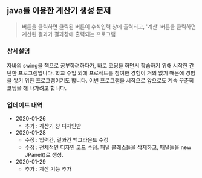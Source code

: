 ## java를 이용한 계산기 생성 문제
> 버튼을 클릭하면 클릭된 버튼이 수식입력 창에 출력되고, '계산' 버튼을 클릭하면 계산된 결과가 결과창에 출력되는 프로그램

### 상세설명
자바의 swing을 책으로 공부하려하다가, 바로 코딩을 하면서 학습하기 위해 시작한 간단한 프로그램입니다. 학교 수업 외에 프로젝트를 참여한 경험이 거의 없기 때문에 경험을 쌓기 위한 프로그램이기도 합니다. 이번 프로그램을 시작으로 앞으로도 계속 꾸준히 코딩을 해 나가려고 합니다.

### 업데이트 내역
* 2020-01-26
  * 추가 : 계산기 창 디자인만
* 2020-01-28
  * 수정 : 입력칸, 결과칸 백그라운드 수정
  * 수정 : 전체적인 디자인 코드 수정. 패널 클래스들을 삭제하고, 패널들을 new JPanel()로 생성.
* 2020-01-29
  * 추가 : 계산 기능 추가
  
